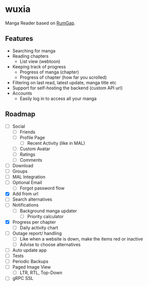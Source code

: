 # wuxia

Manga Reader based on [RumGap](https://github.com/hubble459/rumgap).

## Features
- Searching for manga
- Reading chapters
    - List view (webtoon)
- Keeping track of progress
    - Progress of manga (chapter)
    - Progress of chapter (how far you scrolled)
- Filtering on last read, latest update, manga title etc
- Support for self-hosting the backend (custom API url)
- Accounts
    - Easily log in to access all your manga

## Roadmap
- [ ] Social 
    - [ ] Friends
    - [ ] Profile Page
        - [ ] Recent Activity (like in MAL)
    - [ ] Custom Avatar
    - [ ] Ratings
    - [ ] Comments
- [ ] Download
- [ ] Groups
- [ ] MAL Integration
- [ ] Optional Email
    - [ ] Forgot password flow
- [x] Add from url
- [ ] Search alternatives
- [ ] Notifications 
    - [ ] Background manga updater
        - [ ] Priority calculator
- [x] Progress per chapter
    - [ ] Daily activity chart
- [ ] Outage report/ handling
    - [ ] Like when a website is down, make the items red or inactive
    - [ ] Advise to choose alternatives
- [ ] Auto update app
- [ ] Tests
- [ ] Periodic Backups
- [ ] Paged Image View
    - [ ] LTR, RTL, Top-Down
- [ ] gRPC SSL